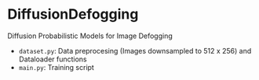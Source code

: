 # DiffusionDefogging
Diffusion Probabilistic Models for Image Defogging

- `dataset.py`: Data preprocesing (Images downsampled to 512 x 256) and Dataloader functions
- `main.py`: Training script

